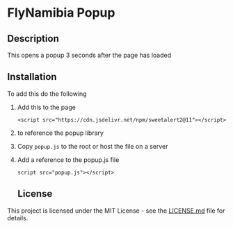 # FlyNamibia Popup

## Description

This opens a popup 3 seconds after the page has loaded

## Installation

To add this do the following

1. Add this to the page
    ```
    <script src="https://cdn.jsdelivr.net/npm/sweetalert2@11"></script>
    ``` 
2. to reference the popup library
3. Copy `popup.js` to the root or host the file on a server
4. Add a reference to the popup.js file
   ```
   script src="popup.js"></script>
   ```

   ## License

This project is licensed under the MIT License - see the [LICENSE.md](LICENSE.md) file for details.